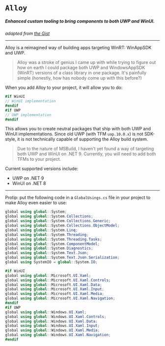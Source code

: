# `Alloy`

##### Enhanced custom tooling to bring components to both UWP and WinUI.

_adapted from [the Gist](https://gist.github.com/Lamparter/7747df6950cf2133723ea120fdf1334e)_

---

Alloy is a reimagined way of building apps targeting WinRT: WinAppSDK and UWP.

> Alloy was a stroke of genius I came up with while trying to figure out how on earth I could package both UWP and WindowsAppSDK (WinRT) versions of a class library in one package.
> It's painfully simple (honestly, how has nobody come up with this before?)

When you add Alloy to your project, it will allow you to do:
```cs
#if WinUI
// WinUI implementation
#endif
#if UWP
// UWP implementation
#endif
```

This allows you to create neutral packages that ship with both UWP and WinUI implementations. Since old UWP (with TFM `uap.10.0.x`) is not SDK-style, it is not technically capable of supporting the Alloy build system.

> Due to the nature of MSBuild, I haven't yet found a way of targeting both UWP and WinUI on .NET 9.
> Currently, you will need to add both TFMs to your project.

Current supported versions include:
- UWP on .NET 9
- WinUI on .NET 8

---

Protip: put the following code in a `GlobalUsings.cs` file in your project to make Alloy even easier to use:
```cs
global using global::System;
global using global::System.Collections;
global using global::System.Collections.Generic;
global using global::System.Collections.ObjectModel;
global using global::System.Linq;
global using global::System.Threading;
global using global::System.Threading.Tasks;
global using global::System.ComponentModel;
global using global::System.Diagnostics;
global using global::System.Text.Json;
global using global::System.Text.Json.Serialization;
global using SystemIO = global::System.IO;

#if WinUI
global using global::Microsoft.UI.Xaml;
global using global::Microsoft.UI.Xaml.Controls;
global using global::Microsoft.UI.Xaml.Data;
global using global::Microsoft.UI.Xaml.Input;
global using global::Microsoft.UI.Xaml.Media;
global using global::Microsoft.UI.Xaml.Navigation;
#endif
#if UWP
global using global::Windows.UI.Xaml;
global using global::Windows.UI.Xaml.Controls;
global using global::Windows.UI.Xaml.Data;
global using global::Windows.UI.Xaml.Input;
global using global::Windows.UI.Xaml.Media;
global using global::Windows.UI.Xaml.Navigation;
#endif
```